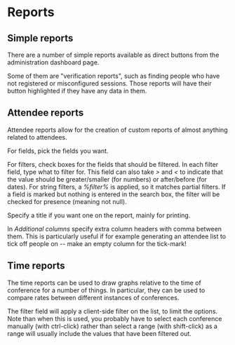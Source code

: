 # Reports

## Simple reports <a name="simple"></a>

There are a number of simple reports available as direct buttons from
the administration dashboard page.

Some of them are "verification reports", such as finding people who
have not registered or misconfigured sessions. Those reports will have
their button highlighted if they have any data in them.

## Attendee reports <a name="attendee"></a>

Attendee reports allow for the creation of custom reports of almost
anything related to attendees.

For fields, pick the fields you want.

For filters, check boxes for the fields that should be filtered. In
each filter field, type what to filter for. This field can also take
*>* and *<* to indicate that the value should be greater/smaller (for
numbers) or after/before (for dates). For string filters, a *%filter%*
is applied, so it matches partial filters. If a field is marked but
nothing is entered in the search box, the filter will be checked for
presence (meaning not null).

Specify a title if you want one on the report, mainly for printing.

In *Additional columns* specify extra column headers with comma
between them. This is particularly useful if for example generating an
attendee list to tick off people on -- make an empty column for the
tick-mark!

## Time reports <a name="time"></a>

The time reports can be used to draw graphs relative to the time of
conference for a number of things. In particular, they can be used to
compare rates between different instances of conferences.

The filter field will apply a client-side filter on the list, to limit
the options. Note than when this is used, you probably have to select
each conference manually (with ctrl-click) rather than select a range
(with shift-click) as a range will usually include the values that
have been filtered out.
